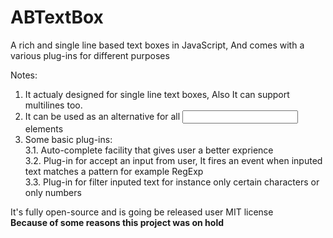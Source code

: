 ABTextBox
=========

A rich and single line based text boxes in JavaScript, And comes with a various plug-ins for different purposes

Notes:  
1. It actualy designed for single line text boxes, Also It can support multilines too.  
2. It can be used as an alternative for all <input type='text' /> elements  
3. Some basic plug-ins:  
		3.1. Auto-complete facility that gives user a better exprience  
		3.2. Plug-in for accept an input from user, It fires an event when inputed text matches a pattern for example RegExp  
		3.3. Plug-in for filter inputed text for instance only certain characters or only numbers  
  
It's fully open-source and is going be released user MIT license  
<b>Because of some reasons this project was on hold</b>
